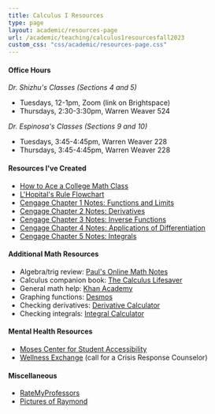 ```yaml
---
title: Calculus I Resources
type: page
layout: academic/resources-page
url: /academic/teaching/calculus1resourcesfall2023
custom_css: "css/academic/resources-page.css"
---
```


#### Office Hours

*Dr. Shizhu's Classes (Sections 4 and 5)*

- Tuesdays, 12-1pm, Zoom (link on Brightspace)
- Thursdays, 2:30-3:30pm, Warren Weaver 524

*Dr. Espinosa's Classes (Sections 9 and 10)*

- Tuesdays, 3:45-4:45pm, Warren Weaver 228
- Thursdays, 3:45-4:45pm, Warren Weaver 228

#### Resources I've Created

- [How to Ace a College Math Class](/docs/calculus1resourcesfall2023/howtoaceacollegemathclass.pdf)
- [L'Hopital's Rule Flowchart](/docs/calculus1resourcesfall2023/lhopitalflowchart.pdf)
- [Cengage Chapter 1 Notes: Functions and Limits](/docs/calculus1resourcesfall2023/chapter1notes.pdf)
- [Cengage Chapter 2 Notes: Derivatives](/docs/calculus1resourcesfall2023/chapter2notes.pdf)
- [Cengage Chapter 3 Notes: Inverse Functions](/docs/calculus1resourcesfall2023/chapter3notes.pdf)
- [Cengage Chapter 4 Notes: Applications of Differentiation](/docs/calculus1resourcesfall2023/chapter4notes.pdf)
- [Cengage Chapter 5 Notes: Integrals](/docs/calculus1resourcesfall2023/chapter5notes.pdf)

#### Additional Math Resources

- Algebra/trig review: [Paul's Online Math Notes](https://tutorial.math.lamar.edu/Extras/AlgebraTrigReview/AlgebraTrigIntro.aspx)
- Calculus companion book: [The Calculus Lifesaver](https://www.amazon.com/Calculus-Lifesaver-Tools-Princeton-Guides/dp/0691130884)
- General math help: [Khan Academy](https://www.khanacademy.org/math)
- Graphing functions: [Desmos](https://www.desmos.com/calculator)
- Checking derivatives: [Derivative Calculator](https://www.derivative-calculator.net/)
- Checking integrals: [Integral Calculator](https://www.integral-calculator.com/)

#### Mental Health Resources

- [Moses Center for Student Accessibility](https://www.nyu.edu/students/communities-and-groups/student-accessibility.html)
- [Wellness Exchange](https://www.nyu.edu/students/health-and-wellness/wellness-exchange.html) (call for a Crisis Response Counselor)

#### Miscellaneous

- [RateMyProfessors](https://www.ratemyprofessors.com/professor/2943309)
- [Pictures of Raymond](https://sarahhelmbrecht.com/raymond/)

